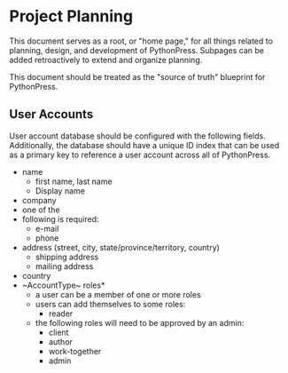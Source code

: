 # Project Planning

This document serves as a root, or "home page," for all things related to planning, design, and development of PythonPress. Subpages can be added retroactively to extend and organize planning.

This document should be treated as the "source of truth" blueprint for PythonPress.

## User Accounts

User account database should be configured with the following fields. Additionally, the database should have a unique ID index that can be used as a primary key to reference a user account across all of PythonPress.

* name
  * first name, last name
  * Display name
* company
* one of the
* following is required:
  * e-mail
  * phone
* address (street, city, state/province/territory, country)
  * shipping address
  * mailing address
* country
* ~AccountType~ roles*
  * a user can be a member of one or more roles 
  * users can add themselves to some roles:
    * reader
  * the following roles will need to be approved by an admin:
    * client
    * author
    * work-together
    * admin
